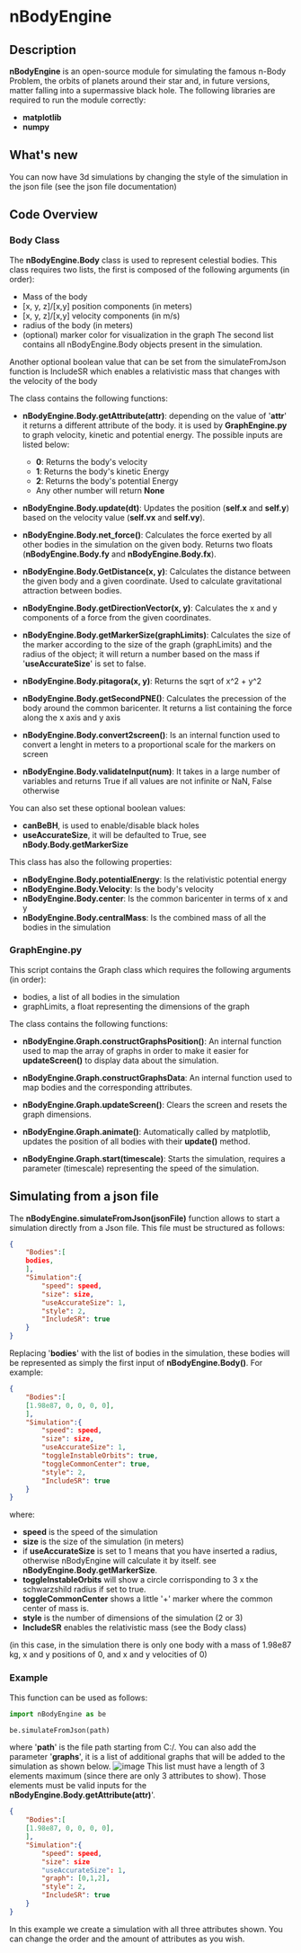 # nBodyEngine
## Description
**nBodyEngine** is an open-source module for simulating the famous n-Body Problem, the orbits of planets around their star and, in future versions, matter falling into a supermassive black hole. The following libraries are required to run the module correctly:
- **matplotlib**
- **numpy**

## What's new
You can now have 3d simulations by changing the style of the simulation in the json file (see the json file documentation)

## Code Overview
### Body Class
The **nBodyEngine.Body** class is used to represent celestial bodies. This class requires two lists, the first is composed of the following arguments (in order):
- Mass of the body
- [x, y, z]/[x,y] position components (in meters)
- [x, y, z]/[x,y] velocity components (in m/s)
- radius of the body (in meters)
- (optional) marker color for visualization in the graph
The second list contains all nBodyEngine.Body objects present in the simulation.

Another optional boolean value that can be set from the simulateFromJson function is IncludeSR which enables a relativistic mass that changes with the velocity of the body

The class contains the following functions:

- **nBodyEngine.Body.getAttribute(attr)**: depending on the value of '**attr**' it returns a different attribute of the body. it is used by **GraphEngine.py** to graph velocity, kinetic and potential energy. The possible inputs are listed below:
	- **0**: Returns the body's velocity
	- **1**: Returns the body's kinetic Energy
	- **2**: Returns the body's potential Energy
	- Any other number will return **None**

- **nBodyEngine.Body.update(dt)**: Updates the position (**self.x** and **self.y**) based on the velocity value (**self.vx** and **self.vy**).

- **nBodyEngine.Body.net_force()**: Calculates the force exerted by all other bodies in the simulation on the given body. Returns two floats (**nBodyEngine.Body.fy** and **nBodyEngine.Body.fx**).

- **nBodyEngine.Body.GetDistance(x, y)**: Calculates the distance between the given body and a given coordinate. Used to calculate gravitational attraction between bodies.

- **nBodyEngine.Body.getDirectionVector(x, y)**: Calculates the x and y components of a force from the given coordinates.

- **nBodyEngine.Body.getMarkerSize(graphLimits)**: Calculates the size of the marker according to the size of the graph (graphLimits) and the radius of the object; it will return a number based on the mass if '**useAccurateSize**' is set to false.

- **nBodyEngine.Body.pitagora(x, y)**: Returns the sqrt of x^2 + y^2

- **nBodyEngine.Body.getSecondPNE()**: Calculates the precession of the body around the common baricenter. It returns a list containing the force along the x axis and y axis

- **nBodyEngine.Body.convert2screen()**: Is an internal function used to convert a lenght in meters to a proportional scale for the markers on screen

-  **nBodyEngine.Body.validateInput(num)**: It takes in a large number of variables and returns True if all values are not infinite or NaN, False otherwise

You can also set these optional boolean values:
- **canBeBH**, is used to enable/disable black holes
- **useAccurateSize**, it will be defaulted to True, see **nBody.Body.getMarkerSize**

This class has also the following properties:
-  **nBodyEngine.Body.potentialEnergy**: Is the relativistic potential energy
-  **nBodyEngine.Body.Velocity**: Is the body's velocity
-  **nBodyEngine.Body.center**: Is the common baricenter in terms of x and y
-  **nBodyEngine.Body.centralMass**: Is the combined mass of all the bodies in the simulation

### GraphEngine.py
This script contains the Graph class which requires the following arguments (in order):

- bodies, a list of all bodies in the simulation
- graphLimits, a float representing the dimensions of the graph

The class contains the following functions:

- **nBodyEngine.Graph.constructGraphsPosition()**: An internal function used to map the array of graphs in order to make it easier for **updateScreen()** to display data about the simulation.

- **nBodyEngine.Graph.constructGraphsData**: An internal function used to map bodies and the corresponding attributes.

- **nBodyEngine.Graph.updateScreen()**: Clears the screen and resets the graph dimensions.

- **nBodyEngine.Graph.animate()**: Automatically called by matplotlib, updates the position of all bodies with their **update()** method.

- **nBodyEngine.Graph.start(timescale)**: Starts the simulation, requires a parameter (timescale) representing the speed of the simulation.

## Simulating from a json file

The **nBodyEngine.simulateFromJson(jsonFile)** function allows to start a simulation directly from a Json file. This file must be structured as follows:

```json
{
	"Bodies":[
    bodies,
	],
	"Simulation":{
		"speed": speed,
		"size": size,
		"useAccurateSize": 1,
		"style": 2,
		"IncludeSR": true
	}
}
```
Replacing '**bodies**' with the list of bodies in the simulation, these bodies will be represented as simply the first input of **nBodyEngine.Body()**. For example:
```json
{
	"Bodies":[
    [1.98e87, 0, 0, 0, 0],
	],
	"Simulation":{
		"speed": speed,
		"size": size,
		"useAccurateSize": 1,
		"toggleInstableOrbits": true,
		"toggleCommonCenter": true,
		"style": 2,
		"IncludeSR": true
	}
}
```
where:
- **speed** is the speed of the simulation
- **size** is the size of the simulation (in meters)
- if **useAccurateSize** is set to 1 means that you have inserted a radius, otherwise nBodyEngine will calculate it by itself. see **nBodyEngine.Body.getMarkerSize**.
- **toggleInstableOrbits** will show a circle corrisponding to 3 x the schwarzshild radius if set to true.
- **toggleCommonCenter** shows a little '+' marker where the common center of mass is.
- **style** is the number of dimensions of the simulation (2 or 3)
- **IncludeSR** enables the relativistic mass (see the Body class)

(in this case, in the simulation there is only one body with a mass of 1.98e87 kg, x and y positions of 0, and x and y velocities of 0)

### Example
This function can be used as follows:
```python
import nBodyEngine as be

be.simulateFromJson(path)
```
where '**path**' is the file path starting from C:/. You can also add the parameter '**graphs**', it is a list of additional graphs that will be added to the simulation as shown below. 
![image](https://github.com/Parsifal1916/nBodyEngine/assets/120274850/d8b033d2-87ca-4e60-90f3-5f5a7cda08a7)
This list must have a length of 3 elements maximum (since there are only 3 attributes to show). Those elements must be valid inputs for the **nBodyEngine.Body.getAttribute(attr)**'.
```json
{
	"Bodies":[
    [1.98e87, 0, 0, 0, 0],
	],
	"Simulation":{
		"speed": speed,
		"size": size
		"useAccurateSize": 1,
		"graph": [0,1,2],
		"style": 2,
		"IncludeSR": true
	}
}
```
In this example we create a simulation with all three attributes shown. You can change the order and the amount of attributes as you wish.
